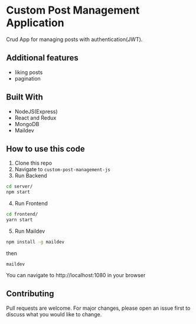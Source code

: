 # Custom Post Management Application
Crud App for managing posts with authentication(JWT).

## Additional features
* liking posts
* pagination

## Built With
* NodeJS(Express)
* React and Redux
* MongoDB
* Maildev


## How to use this code
1. Clone this repo
2. Navigate to ```custom-post-management-js```
3. Run Backend
```bash
cd server/
npm start
```
4. Run Frontend
```bash
cd frontend/
yarn start
```

5. Run Maildev
```bash
npm install -g maildev
```
then
```
maildev
```
You can navigate to http://localhost:1080 in your browser

## Contributing
Pull requests are welcome. For major changes, please open an issue first to discuss what you would like to change.